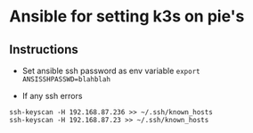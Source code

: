 # Ansible for setting k3s on pie's

## Instructions

* Set ansible ssh password as env variable
`export ANSISSHPASSWD=blahblah`

* If any ssh errors
```(shell)
ssh-keyscan -H 192.168.87.236 >> ~/.ssh/known_hosts
ssh-keyscan -H 192.168.87.23 >> ~/.ssh/known_hosts
```